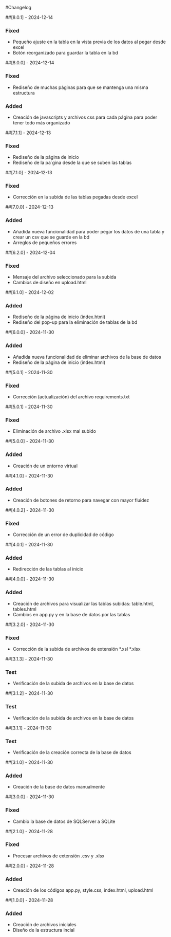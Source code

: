 #Changelog


##[8.0.1] - 2024-12-14
### Fixed
- Pequeño ajuste en la tabla en la vista previa de los datos al pegar desde excel
- Botón reorganizado para guardar la tabla en la bd

##[8.0.0] - 2024-12-14
### Fixed
- Rediseño de muchas páginas para que se mantenga una misma estructura
### Added
- Creación de javascripts y archivos css para cada página para poder tener todo más organizado

##[7.1.1] - 2024-12-13
### Fixed
- Rediseño de la página de inicio
- Rediseño de la pa´gina desde la que se suben las tablas

##[7.1.0] - 2024-12-13
### Fixed
- Corrección en la subida de las tablas pegadas desde excel

##[7.0.0] - 2024-12-13
### Added
- Añadida nueva funcionalidad para poder pegar los datos de una tabla y crear un csv que se guarde en la bd
- Arreglos de pequeños errores

##[6.2.0] - 2024-12-04
### Fixed
- Mensaje del archivo seleccionado para la subida
- Cambios de diseño en upload.html

##[6.1.0] - 2024-12-02
### Added
- Rediseño de la página de inicio (index.html)
- Rediseño del pop-up para la eliminación de tablas de la bd

##[6.0.0] - 2024-11-30
### Added
- Añadida nueva funcionalidad de eliminar archivos de la base de datos
- Rediseño de la página de inicio (index.html)

##[5.0.1] - 2024-11-30
### Fixed
- Corrección (actualización) del archivo requirements.txt

##[5.0.1] - 2024-11-30
### Fixed
- Eliminación de archivo .xlsx mal subido

##[5.0.0] - 2024-11-30
### Added
- Creación de un entorno virtual

##[4.1.0] - 2024-11-30
### Added
- Creación de botones de retorno para navegar con mayor fluidez

##[4.0.2] - 2024-11-30
### Fixed
- Corrección de un error de duplicidad de código

##[4.0.1] - 2024-11-30
### Added
- Redirección de las tablas al inicio

##[4.0.0] - 2024-11-30
### Added
- Creación de archivos para visualizar las tablas subidas: table.html, tables.html
- Cambios en app.py y en la base de datos por las tablas

##[3.2.0] - 2024-11-30
### Fixed
- Corrección de la subida de archivos de extensión *.xsl *.xlsx

##[3.1.3] - 2024-11-30
### Test
- Verificación de la subida de archivos en la base de datos

##[3.1.2] - 2024-11-30
### Test
- Verificación de la subida de archivos en la base de datos

##[3.1.1] - 2024-11-30
### Test
- Verificación de la creación correcta de la base de datos

##[3.1.0] - 2024-11-30
### Added
- Creación de la base de datos manualmente

##[3.0.0] - 2024-11-30
### Fixed
- Cambio la base de datos de SQLServer a SQLite

##[2.1.0] - 2024-11-28
### Fixed
- Procesar archivos de extensión .csv y .xlsx

##[2.0.0] - 2024-11-28
### Added
- Creación de los códigos app.py, style.css, index.html, upload.html

##[1.0.0] - 2024-11-28
### Added
- Creación de archivos iniciales
- Diseño de la estructura incial